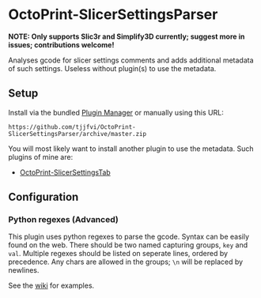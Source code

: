 # OctoPrint-SlicerSettingsParser

**NOTE: Only supports Slic3r and Simplify3D currently; suggest more in issues; contributions welcome!**

Analyses gcode for slicer settings comments and adds additional metadata of such settings. Useless without plugin(s) to use the metadata. 

## Setup

Install via the bundled [Plugin Manager](https://github.com/foosel/OctoPrint/wiki/Plugin:-Plugin-Manager)
or manually using this URL:

    https://github.com/tjjfvi/OctoPrint-SlicerSettingsParser/archive/master.zip

You will most likely want to install another plugin to use the metadata. Such plugins of mine are:
 - [OctoPrint-SlicerSettingsTab](https://github.com/tjjfvi/OctoPrint-SlicerSettingsTab)

## Configuration

### Python regexes (Advanced)

This plugin uses python regexes to parse the gcode.
Syntax can be easily found on the web.
There should be two named capturing groups, `key` and `val`.
Multiple regexes should be listed on seperate lines, ordered by precedence.
Any chars are allowed in the groups; `\n` will be replaced by newlines.

See the [wiki](https://github.com/tjjfvi/OctoPrint-SlicerSettingsParser/wiki/Python-regexes) for examples.
